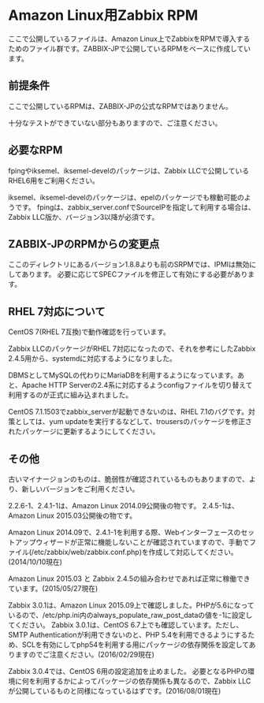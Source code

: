 Amazon Linux用Zabbix RPM
========================

ここで公開しているファイルは、Amazon Linux上でZabbixをRPMで導入するためのファイル群です。ZABBIX-JPで公開しているRPMをベースに作成しています。

前提条件
-------

ここで公開しているRPMは、ZABBIX-JPの公式なRPMではありません。

十分なテストができていない部分もありますので、ご注意ください。

必要なRPM
---------

fpingやiksemel、iksemel-develのパッケージは、Zabbix LLCで公開しているRHEL6用をご利用ください。

iksemel、iksemel-develのパッケージは、epelのパッケージでも稼動可能のようです。
fpingは、zabbix_server.confでSourceIPを指定して利用する場合は、Zabbix LLC版か、バージョン3以降が必須です。

ZABBIX-JPのRPMからの変更点
--------------------------

ここのディレクトリにあるバージョン1.8.8よりも前のSRPMでは、IPMIは無効にしてあります。
必要に応じてSPECファイルを修正して有効にする必要があります。

RHEL 7対応について
--------------------

CentOS 7(RHEL 7互換)で動作確認を行っています。

Zabbix LLCのパッケージがRHEL 7対応になったので、それを参考にしたZabbix 2.4.5用から、systemdに対応するようになりました。

DBMSとしてMySQLの代わりにMariaDBを利用するようになっています。あと、Apache HTTP Serverの2.4系に対応するようconfigファイルを切り替えて利用するのが正式に組み込まれました。

CentOS 7.1.1503でzabbix_serverが起動できないのは、RHEL 7.1のバグです。対策としては、yum updateを実行するなどして、trousersのパッケージを修正されたパッケージに更新するようにしてください。

その他
------

古いマイナージョンのものは、脆弱性が確認されているものもありますので、より、新しいバージョンをご利用ください。

2.2.6-1、2.4.1-1は、Amazon Linux 2014.09公開後の物です。
2.4.5-1は、Amazon Linux 2015.03公開後の物です。

Amazon Linux 2014.09で、2.4.1-1を利用する際、Webインターフェースのセットアップウィザードが正常に機能しないことが確認されていますので、手動でファイル(/etc/zabbix/web/zabbix.conf.php)を作成して対応してください。(2014/10/10現在)

Amazon Linux 2015.03 と Zabbix 2.4.5の組み合わせであれば正常に稼働できています。(2015/05/27現在)

Zabbix 3.0.1は、Amazon Linux 2015.09上で確認しました。PHPが5.6になっているので、/etc/php.ini内のalways_populate_raw_post_dataの値を-1に設定してください。
Zabbix 3.0.1は、CentOS 6.7上でも確認しています。ただし、SMTP Authenticationが利用できないのと、PHP 5.4を利用できるようにするため、SCLを有効にしてphp54を利用する用にパッケージの依存関係を設定してありますのでご注意ください。(2016/02/29現在)

Zabbix 3.0.4では、CentOS 6用の設定追加を止めました。
必要となるPHPの環境に何を利用するかによってパッケージの依存関係も異なるので、Zabbix LLCが公開しているものと同様になっているはずです。(2016/08/01現在)

